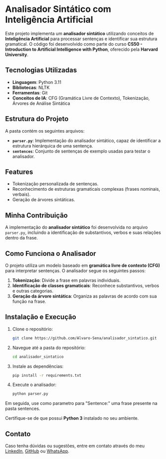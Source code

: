 # Analisador Sintático com Inteligência Artificial

Este projeto implementa um **analisador sintático** utilizando conceitos de **Inteligência Artificial** para processar sentenças e identificar sua estrutura gramatical. O código foi desenvolvido como parte do curso **CS50 - Introduction to Artificial Intelligence with Python**, oferecido pela **Harvard University**.

## Tecnologias Utilizadas  
- **Linguagem**: Python 3.11  
- **Bibliotecas**: NLTK 
- **Ferramentas**: Git
- **Conceitos de IA**: CFG (Gramática Livre de Contexto), Tokenização, Árvores de Análise Sintática 

## Estrutura do Projeto

A pasta contém os seguintes arquivos:

- **`parser.py`**: Implementação do analisador sintático, capaz de identificar a estrutura hierárquica de uma sentença.
- **`sentences`**: Conjunto de sentenças de exemplo usadas para testar o analisador.

## Features  
- Tokenização personalizada de sentenças.  
- Reconhecimento de estruturas gramaticais complexas (frases nominais, verbais).  
- Geração de árvores sintáticas.

## Minha Contribuição

A implementação do **analisador sintático** foi desenvolvida no arquivo `parser.py`, incluindo a identificação de substantivos, verbos e suas relações dentro da frase.

## Como Funciona o Analisador

O projeto utiliza um modelo baseado em **gramática livre de contexto (CFG)** para interpretar sentenças. O analisador segue os seguintes passos:

1. **Tokenização**: Divide a frase em palavras individuais.
2. **Identificação de classes gramaticais**: Reconhece substantivos, verbos e outras categorias.
3. **Geração da árvore sintática**: Organiza as palavras de acordo com sua função na frase.

## Instalação e Execução

1. Clone o repositório:  
   ```bash  
   git clone https://github.com/Alvaro-Sena/analisador_sintatico.git  
   ```
2. Navegue até a pasta do repositório:
   ```bash  
   cd analisador_sintatico
   ``` 
3. Instale as dependências:  
   ```bash  
   pip install -r requirements.txt  
   ```  
4. Execute o analisador:  
   ```bash  
   python parser.py  
   ```  

Em seguida, use como parametro para "Sentence:" uma frase presente na pasta sentences.

Certifique-se de que possui **Python 3** instalado no seu ambiente.

## Contato
Caso tenha dúvidas ou sugestões, entre em contato através do meu [LinkedIn](www.linkedin.com/in/alvaro-sena), [GitHub](https://github.com/Alvaro-Sena) ou [WhatsApp](https://wa.me/447356040385).
